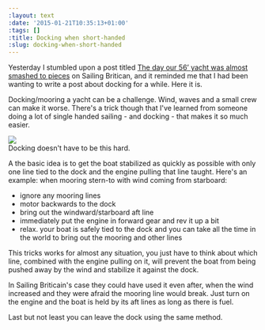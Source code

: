 ```yaml
---
:layout: text
:date: '2015-01-21T10:35:13+01:00'
:tags: []
:title: Docking when short-handed
:slug: docking-when-short-handed
---
```

Yesterday I stumbled upon a post titled [The day our 56’ yacht was almost smashed to pieces](http://www.sailingbritican.com/comradeship-amongst-sailors/) on Sailing Britican, and it reminded me that I had been wanting to write a post about docking for a while. Here it is.

Docking/mooring a yacht can be a challenge. Wind, waves and a small crew can make it worse. There's a trick though that I've learned from someone doing a lot of single handed sailing - and docking - that makes it so much easier.

![](https://31.media.tumblr.com/e63470b6ab7de1d53878b22d7bf24aee/tumblr_inline_niit93g9Vx1qcydz0.jpg)  
Docking doesn't have to be this hard.

A the basic idea is to get the boat stabilized as quickly as possible with only one line tied to the dock and the engine pulling that line taught. Here's an example: when mooring stern-to with wind coming from starboard:

* ignore any mooring lines
* motor backwards to the dock
* bring out the windward/starboard aft line
* immediately put the engine in forward gear and rev it up a bit
* relax. your boat is safely tied to the dock and you can take all the time in the world to bring out the mooring and other lines

This tricks works for almost any situation, you just have to think about which line, combined with the engine pulling on it, will prevent the boat from being pushed away by the wind and stabilize it against the dock.

In Sailing Briticain's case they could have used it even after, when the wind increased and they were afraid the mooring line would break. Just turn on the engine and the boat is held by its aft lines as long as there is fuel.

Last but not least you can leave the dock using the same method.
